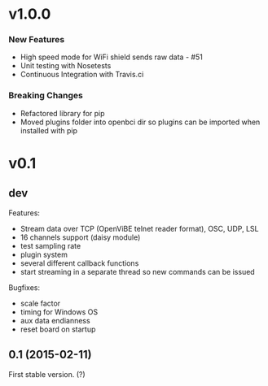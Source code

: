 # v1.0.0

### New Features

* High speed mode for WiFi shield sends raw data - #51
* Unit testing with Nosetests
* Continuous Integration with Travis.ci

### Breaking Changes

* Refactored library for pip
* Moved plugins folder into openbci dir so plugins can be imported when installed with pip

# v0.1

## dev

Features:
  - Stream data over TCP (OpenViBE telnet reader format), OSC, UDP, LSL
  - 16 channels support (daisy module)
  - test sampling rate
  - plugin system
  - several different callback functions
  - start streaming in a separate thread so new commands can be issued

Bugfixes:
  - scale factor
  - timing for Windows OS
  - aux data endianness
  - reset board on startup

## 0.1 (2015-02-11)

First stable version. (?)
